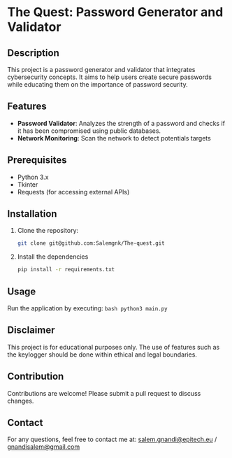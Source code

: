 # The Quest: Password Generator and Validator

## Description
This project is a password generator and validator that integrates cybersecurity concepts. It aims to help users create secure passwords while educating them on the importance of password security.

## Features
- **Password Validator**: Analyzes the strength of a password and checks if it has been compromised using public databases.
- **Network Monitoring**: Scan the network to detect potentials targets

## Prerequisites
- Python 3.x
- Tkinter
- Requests (for accessing external APIs)

## Installation
1. Clone the repository:
   ```bash
   git clone git@github.com:Salemgnk/The-quest.git
   ```
2. Install the dependencies
    ```bash
    pip install -r requirements.txt
    ```

## Usage
Run the application by executing:
    ```bash
    python3 main.py
    ```

## Disclaimer
This project is for educational purposes only. The use of features such as the keylogger should be done within ethical and legal boundaries.

## Contribution
Contributions are welcome! Please submit a pull request to discuss changes.

## Contact
For any questions, feel free to contact me at:
salem.gnandi@epitech.eu / gnandisalem@gmail.com